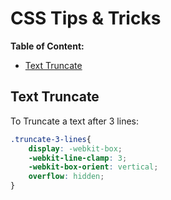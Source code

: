 # CSS Tips & Tricks

**Table of Content:**
* [Text Truncate](#text-truncate)


## Text Truncate

To Truncate a text after 3 lines:

```css
.truncate-3-lines{
    display: -webkit-box;
    -webkit-line-clamp: 3;
    -webkit-box-orient: vertical;
    overflow: hidden;
}
```